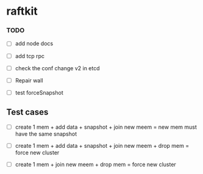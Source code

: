 # raftkit

### TODO 
- [ ] add node docs 
- [ ] add tcp rpc 
- [ ] check the conf change v2 in etcd
- [ ] Repair wall 
- [ ] test forceSnapshot


## Test cases 
- [ ] create 1 mem + add data + snapshot + join new meem = new mem must have the same snapshot
- [ ] create 1 mem + add data + snapshot + join new meem + drop mem = force new cluster
- [ ] create 1 mem +  join new meem + drop mem = force new cluster




